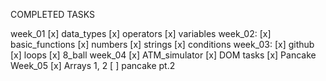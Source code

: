 COMPLETED TASKS

week_01
[x] data_types
[x] operators
[x] variables
week_02:
[x] basic_functions
[x] numbers
[x] strings
[x] conditions
week_03:
[x] github
[x] loops
[x] 8_ball
week_04
[x] ATM_simulator
[x] DOM tasks
[x] Pancake
Week_05
[x] Arrays 1, 2 
[ ] pancake pt.2
